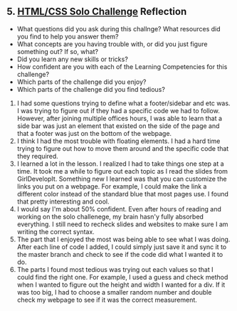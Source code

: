 ## 5. [HTML/CSS Solo Challenge](5_HTML_CSS_solo_challenge/readme.md) Reflection

* What questions did you ask during this challnge? What resources did you find to help you answer them?  
* What concepts are you having trouble with, or did you just figure something out? If so, what?  
* Did you learn any new skills or tricks?
* How confident are you with each of the Learning Competencies for this challenge? 
* Which parts of the challenge did you enjoy?
* Which parts of the challenge did you find tedious?

<!-- Add your reflection here. Remove the comment markers -->
1) I had some questions trying to define what a footer/sidebar and etc was. I was trying to figure out if they had a specific code we had to follow. However, after joining multiple offices hours, I was able to learn that a side bar was just an element that existed on the side of the page and that a footer was just on the bottom of the webpage.
2) I think I had the most trouble with floating elements. I had a hard time trying to figure out how to move them around and the specific code that they required.
3) I learned a lot in the lesson. I realized I had to take things one step at a time. It took me a while to figure out each topic as I read the slides from GirlDevelopIt. Something new I learned was that you can customize the links you put on a webpage. For example, I could make the link a different color instead of the standard blue that most pages use. I found that pretty interesting and cool.
4) I would say I'm about 50% confident. Even after hours of reading and working on the solo challenege, my brain hasn'y fully absorbed everything. I still need to recheck slides and websites to make sure I am writing the correct syntax.
5) The part that I enjoyed the most was being able to see what I was doing. After each line of code I added, I could simply just save it and sync it to the master branch and check to see if the code did what I wanted it to do.
6) The parts I found most tedious was trying out each values so that I could find the right one. For example, I used a guess and check method when I wanted to figure out the height and width I wanted for a div. If it was too big, I had to choose a smaller random number and double check my webpage to see if it was the correct measurement. 